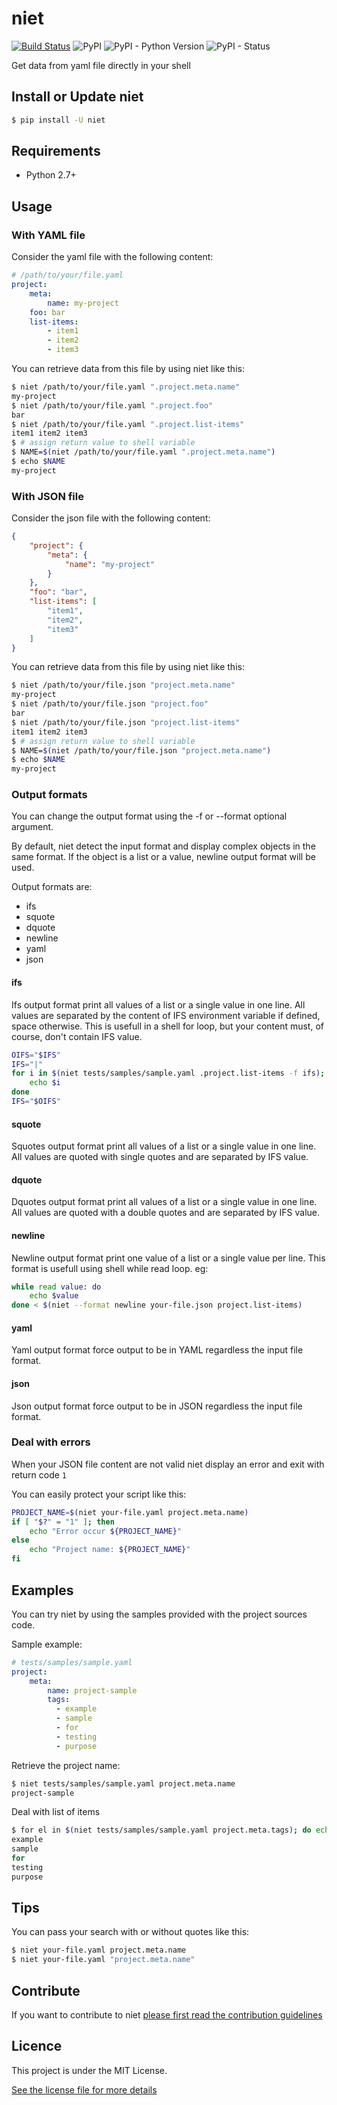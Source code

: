 # niet

[![Build Status](https://travis-ci.org/gr0und-s3ct0r/niet.svg?branch=devel)](https://travis-ci.org/gr0und-s3ct0r/niet)
![PyPI](https://img.shields.io/pypi/v/niet.svg)
![PyPI - Python Version](https://img.shields.io/pypi/pyversions/niet.svg)
![PyPI - Status](https://img.shields.io/pypi/status/niet.svg)

Get data from yaml file directly in your shell

## Install or Update niet

```sh
$ pip install -U niet
```

## Requirements

- Python 2.7+

## Usage

### With YAML file

Consider the yaml file with the following content:
```yaml
# /path/to/your/file.yaml
project:
    meta:
        name: my-project
    foo: bar
    list-items:
        - item1
        - item2
        - item3
```

You can retrieve data from this file by using niet like this:
```sh
$ niet /path/to/your/file.yaml ".project.meta.name"
my-project
$ niet /path/to/your/file.yaml ".project.foo"
bar
$ niet /path/to/your/file.yaml ".project.list-items"
item1 item2 item3
$ # assign return value to shell variable
$ NAME=$(niet /path/to/your/file.yaml ".project.meta.name")
$ echo $NAME
my-project
```

### With JSON file

Consider the json file with the following content:
```json
{
    "project": {
        "meta": {
            "name": "my-project"
        }
    },
    "foo": "bar",
    "list-items": [
        "item1",
        "item2",
        "item3"
    ]
}
```

You can retrieve data from this file by using niet like this:
```sh
$ niet /path/to/your/file.json "project.meta.name"
my-project
$ niet /path/to/your/file.json "project.foo"
bar
$ niet /path/to/your/file.json "project.list-items"
item1 item2 item3
$ # assign return value to shell variable
$ NAME=$(niet /path/to/your/file.json "project.meta.name")
$ echo $NAME
my-project
```

### Output formats 
You can change the output format using the -f or --format optional 
argument. 

By default, niet detect the input format and display complex objects
in the same format. If the object is a list or a value, newline output
format will be used.

Output formats are: 
  - ifs
  - squote
  - dquote
  - newline
  - yaml
  - json

#### ifs
Ifs output format print all values of a list or a single value in one line.
 All values are separated by the content of IFS environment variable if defined,
space otherwise. This is usefull in a shell 
for loop, but your content must, of course, don't contain IFS value.
```sh
OIFS="$IFS"
IFS="|"
for i in $(niet tests/samples/sample.yaml .project.list-items -f ifs); do
	echo $i
done
IFS="$OIFS"
```

#### squote
Squotes output format print all values of a list or a single value in one line.
All values are quoted with single quotes and are separated by IFS value.

#### dquote
Dquotes output format print all values of a list or a single value in one line.
All values are quoted with a double quotes and are separated by IFS value.

#### newline
Newline output format print one value of a list or a single value per line.
This format is usefull using shell while read loop. eg:
```sh
while read value: do
	echo $value
done < $(niet --format newline your-file.json project.list-items)
```
 
#### yaml
Yaml output format force output to be in YAML regardless the input file format.

#### json
Json output format force output to be in JSON regardless the input file format.

### Deal with errors

When your JSON file content are not valid niet display an error and exit
with return code `1`

You can easily protect your script like this:
```sh
PROJECT_NAME=$(niet your-file.yaml project.meta.name)
if [ "$?" = "1" ]; then
    echo "Error occur ${PROJECT_NAME}"
else
    echo "Project name: ${PROJECT_NAME}"
fi
```

## Examples

You can try niet by using the samples provided with the project sources code.

Sample example:
```yaml
# tests/samples/sample.yaml
project:
    meta:
        name: project-sample
        tags:
          - example
          - sample
          - for
          - testing
          - purpose
```

Retrieve the project name:
```sh
$ niet tests/samples/sample.yaml project.meta.name
project-sample
```

Deal with list of items
```sh
$ for el in $(niet tests/samples/sample.yaml project.meta.tags); do echo ${el}; done
example
sample
for
testing
purpose
```

## Tips

You can pass your search with or without quotes like this:
```sh
$ niet your-file.yaml project.meta.name
$ niet your-file.yaml "project.meta.name"
```

## Contribute

If you want to contribute to niet [please first read the contribution guidelines](CONTRIBUTING.md)

## Licence

This project is under the MIT License.

[See the license file for more details](LICENSE)
